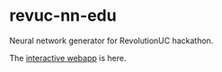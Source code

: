 # revuc-nn-edu

Neural network generator for RevolutionUC hackathon.

The [interactive webapp](https://share.streamlit.io/menamerai/revuc-nn-edu/main/main.py) is here.
